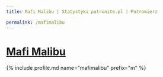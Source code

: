 ```yaml
---
title: Mafi Malibu | Statystyki patronite.pl | Patromierz

permalink: /mafimalibu
---
```


# [Mafi Malibu](https://patronite.pl/mafimalibu)

{% include profile.md name="mafimalibu" prefix="m" %}
